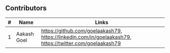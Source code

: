 ## Contributors

| # | Name | Links |
| -- | -- | --|
| 1 | Aakash Goel | https://github.com/goelaakash79, https://linkedin.com/in/goelaakash79, https://twitter.com/goelaakash79 | 
